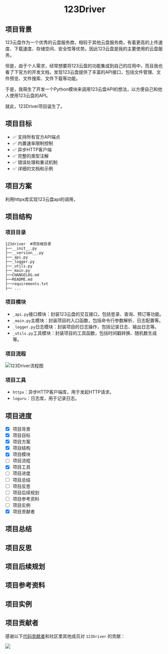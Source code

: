 <p align="center">
<h1 align="center">123Driver</h1>
</p>

## 项目背景

123云盘作为一个优秀的云盘服务商，相较于其他云盘服务商，有着更高的上传速度、下载速度、存储空间、安全性等优势。因此123云盘是我的主要使用的云盘服务。

但是，由于个人需求，经常想要将123云盘的功能集成到自己的应用中，而且我也看了下官方的开发文档，发现123云盘提供了丰富的API接口，包括文件管理、文件预览、文件搜索、文件下载等功能。

于是，我萌生了开发一个Python模块来调用123云盘API的想法，以方便自己和他人使用123云盘的API。

就此，123Driver项目诞生了。

## 项目目标

- ✅ 支持所有官方API端点
- ✅ 内置速率限制控制
- ✅ 异步HTTP客户端
- ✅ 完整的类型注解
- ✅ 错误处理和重试机制
- ✅ 详细的文档和示例

## 项目方案

利用httpx库实现123云盘api的调用，

## 项目结构

### 项目目录

```
123driver  #项目根目录
├──__init__.py
├──__version__.py
├──_api.py
├──_logger.py
├──_utils.py
├──_main.py
├──CHANGELOG.md
├──README.md
├──requirements.txt
├── ...
```

### 项目模块

- `_api.py`接口模块：封装123云盘的交互接口，包括登录、查询、预订等功能。
- `_main.py`主模块：封装项目的入口函数，包括命令行参数解析、日志配置等。
- `_logger.py`日志模块：封装项目的日志操作，包括记录日志、输出日志等。
- `_utils.py`工具模块：封装项目的工具函数，包括时间戳转换、随机数生成等。

### 项目流程

![123Driver流程图](https://i.loli.net/2021/08/15/2y.png)

### 项目工具

- `httpx`：异步HTTP客户端库，用于发起HTTP请求。
- `loguru`：日志库，用于记录日志。

## 项目进度

- [x] 项目背景
- [x] 项目目标
- [x] 项目方案
- [x] 项目结构
- [x] 项目模块
- [ ] 项目流程
- [x] 项目工具
- [ ] 项目进度
- [ ] 项目总结
- [ ] 项目反思
- [ ] 项目后续规划
- [ ] 项目参考资料
- [ ] 项目实例
- [x] 项目贡献者

## 项目总结

## 项目反思

## 项目后续规划

## 项目参考资料

## 项目实例

## 项目贡献者

感谢以下[代码贡献者](https://github.com/RiyueYuwu/123driver/graphs/contributors)和社区里其他成员对 `123Driver` 的贡献：

<a href="https://github.com/RiyueYuwu/123driver/graphs/contributors">
  <img src="https://contrib.rocks/image?repo=RiyueYuwu/123driver" />
</a>